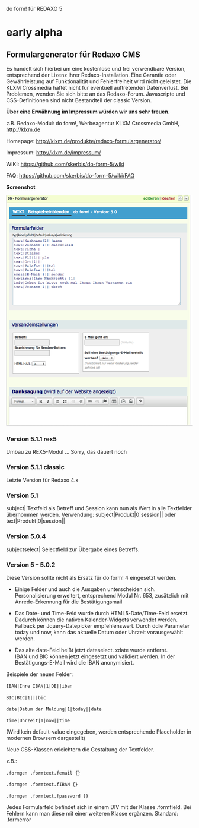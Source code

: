 
do form! für REDAXO 5

early alpha
=================

Formulargenerator für Redaxo CMS
--------------------------------

Es handelt sich hierbei um eine kostenlose und frei verwendbare Version, entsprechend der Lizenz Ihrer Redaxo-Installation. Eine Garantie oder Gewährleistung auf Funktionalität und Fehlerfreiheit wird nicht geleistet. Die KLXM Crossmedia haftet nicht für eventuell auftretenden Datenverlust. Bei Problemen, wenden Sie sich bitte an das Redaxo-Forum. 
Javascripte und CSS-Definitionen sind nicht Bestandteil der classic Version.

**Über eine Erwähnung im Impressum würden wir uns sehr freuen.** 

z.B. Redaxo-Modul: do form!, Werbeagentur KLXM Crossmedia GmbH, http://klxm.de

Homepage: http://klxm.de/produkte/redaxo-formulargenerator/

Impressum: http://klxm.de/impressum/

WIKI: https://github.com/skerbis/do-form-5/wiki

FAQ: https://github.com/skerbis/do-form-5/wiki/FAQ



**Screenshot**

![](<screenshot_.png>)


### Version 5.1.1 rex5
Umbau zu REX5-Modul ...
Sorry, das dauert noch

### Version 5.1.1 classic
Letzte Version für Redaxo 4.x


### Version 5.1 
subject| 
Textfeld als Betreff
und Session kann nun als Wert in alle Textfelder übernommen werden. 
Verwendung: subject|Produkt|0|session||  oder text|Produkt|0|session||

### Version 5.0.4 
subjectselect| 
Selectfield zur Übergabe eines Betreffs. 

### Version 5 – 5.0.2 

Diese Version sollte nicht als Ersatz für do form! 4 eingesetzt werden.

-   Einige Felder und auch die Ausgaben unterscheiden sich.  Personalisierung
    erweitert, entsprechend Modul Nr. 653, zusätzlich mit Anrede-Erkennung für
    die Bestätigungsmail

-   Das Date- und Time-Feld wurde durch HTML5-Date/Time-Feld ersetzt. Dadurch können die nativen
    Kalender-Widgets verwendet werden. Fallback per Jquery-Datepicker
    empfehlenswert. Durch ddie Parameter today und now, kann das aktuelle Datum oder Uhrzeit
    vorausgewählt werden.

-   Das alte date-Feld heißt jetzt dateselect. xdate wurde entfernt.  
    IBAN und BIC können jetzt eingesetzt und validiert werden. In der
    Bestätigungs-E-Mail wird die IBAN anonymisiert.

Beispiele der neuen Felder:

`IBAN|Ihre IBAN|1|DE||iban `

`BIC|BIC|1|||bic `

`date|Datum der Meldung|1|today||date `

`time|Uhrzeit|1|now||time `

(Wird kein default-value eingegeben, werden entsprechende Placeholder in
modernen Browsern dargestellt)

Neue CSS-Klassen erleichtern die Gestaltung der Textfelder.

z.B.:

`.formgen .formtext.femail {} `

`.formgen .formtext.fIBAN {} `

`.formgen .formtext.fpassword {} `



Jedes Formularfeld befindet sich in einem DIV mit der Klasse .formfield. Bei
Fehlern kann man diese mit einer weiteren Klasse ergänzen.  Standard: .formerror
